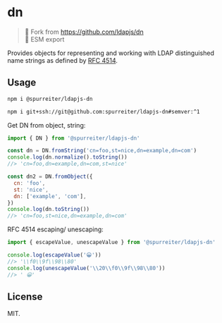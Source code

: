 # dn

> 🚨 Fork from https://github.com/ldapjs/dn  
> 🚨 ESM export

Provides objects for representing and working with LDAP distinguished name
strings as defined by [RFC 4514](https://www.rfc-editor.org/rfc/rfc4514).

## Usage

```sh
npm i @spurreiter/ldapjs-dn

npm i git+ssh://git@github.com:spurreiter/ldapjs-dn#semver:^1
```

Get DN from object, string:

```js
import { DN } from '@spurreiter/ldapjs-dn'

const dn = DN.fromString('cn=foo,st=nice,dn=example,dn=com')
console.log(dn.normalize().toString())
//> 'cn=foo,dn=example,dn=com,st=nice'

const dn2 = DN.fromObject({
  cn: 'foo',
  st: 'nice',
  dn: ['example', 'com'],
})
console.log(dn.toString())
//> 'cn=foo,st=nice,dn=example,dn=com'
```

RFC 4514 escaping/ unescaping:

```js
import { escapeValue, unescapeValue } from '@spurreiter/ldapjs-dn'

console.log(escapeValue('😀'))
//> '\\f0\\9f\\98\\80'
console.log(unescapeValue('\\20\\f0\\9f\\98\\80'))
//> ' 😀'
```

## License

MIT.
